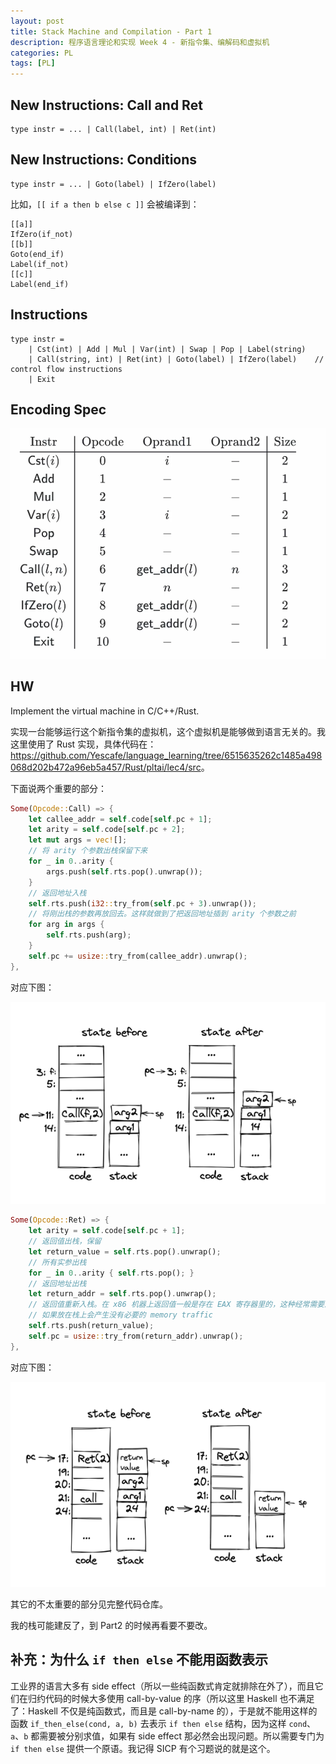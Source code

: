 ```yaml
---
layout: post
title: Stack Machine and Compilation - Part 1
description: 程序语言理论和实现 Week 4 - 新指令集、编解码和虚拟机
categories: PL
tags: [PL]
---
```


## New Instructions: Call and Ret

```rescript
type instr = ... | Call(label, int) | Ret(int)
```

## New Instructions: Conditions

```rescript
type instr = ... | Goto(label) | IfZero(label)
```

比如，`[[ if a then b else c ]]` 会被编译到：

```
[[a]]
IfZero(if_not)
[[b]]
Goto(end_if)
Label(if_not)
[[c]]
Label(end_if)
```

## Instructions

```rescript
type instr =
    | Cst(int) | Add | Mul | Var(int) | Swap | Pop | Label(string)
    | Call(string, int) | Ret(int) | Goto(label) | IfZero(label)    // control flow instructions
    | Exit
```

## Encoding Spec

![encoding spec](/images/posts/2023-03-30-PLTAI-lec4.md.assets/QQ20230330-153317.png)

## HW

Implement the virtual machine in C/C++/Rust.

实现一台能够运行这个新指令集的虚拟机，这个虚拟机是能够做到语言无关的。我这里使用了 Rust 实现，具体代码在：<https://github.com/Yescafe/language_learning/tree/6515635262c1485a498068d202b472a96eb5a457/Rust/pltai/lec4/src>。

下面说两个重要的部分：

```rust
Some(Opcode::Call) => {
    let callee_addr = self.code[self.pc + 1];
    let arity = self.code[self.pc + 2];
    let mut args = vec![];
    // 将 arity 个参数出栈保留下来
    for _ in 0..arity {
        args.push(self.rts.pop().unwrap());
    }
    // 返回地址入栈
    self.rts.push(i32::try_from(self.pc + 3).unwrap());
    // 将刚出栈的参数再放回去。这样就做到了把返回地址插到 arity 个参数之前
    for arg in args {
        self.rts.push(arg);
    }
    self.pc += usize::try_from(callee_addr).unwrap();
},
```

对应下图：

![hw_call](/images/posts/2023-03-30-PLTAI-lec4.md.assets/QQ20230330-165549.png)

```rust
Some(Opcode::Ret) => {
    let arity = self.code[self.pc + 1];
    // 返回值出栈，保留
    let return_value = self.rts.pop().unwrap();
    // 所有实参出栈
    for _ in 0..arity { self.rts.pop(); }
    // 返回地址出栈
    let return_addr = self.rts.pop().unwrap();
    // 返回值重新入栈。在 x86 机器上返回值一般是存在 EAX 寄存器里的，这种经常需要用到的东西，
    // 如果放在栈上会产生没有必要的 memory traffic
    self.rts.push(return_value);
    self.pc = usize::try_from(return_addr).unwrap();
},
```

对应下图：

![hw_ret](/images/posts/2023-03-30-PLTAI-lec4.md.assets/QQ20230330-172952.png)

其它的不太重要的部分见完整代码仓库。

我的栈可能建反了，到 Part2 的时候再看要不要改。

## 补充：为什么 `if then else` 不能用函数表示

工业界的语言大多有 side effect（所以一些纯函数式肯定就排除在外了），而且它们在归约代码的时候大多使用 call-by-value 的序（所以这里 Haskell 也不满足了：Haskell 不仅是纯函数式，而且是 call-by-name 的），于是就不能用这样的函数 `if_then_else(cond, a, b)` 去表示 `if then else` 结构，因为这样 `cond`、`a`、`b` 都需要被分别求值，如果有 side effect 那必然会出现问题。所以需要专门为 `if then else` 提供一个原语。我记得 SICP 有个习题说的就是这个。
